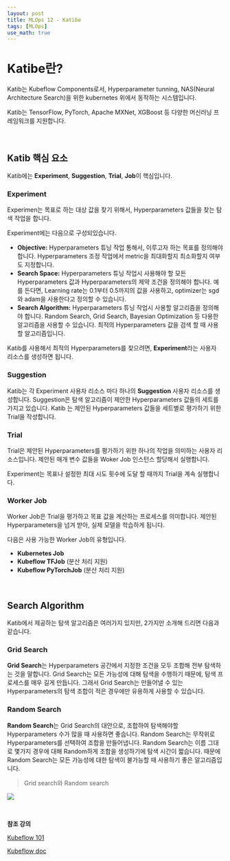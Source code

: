 ```yaml
---
layout: post
title: MLOps 12 - Katibe
tags: [MLOps]
use_math: true
---
```


# Katibe란? 

Katib는 Kubeflow Components로서, Hyperparameter tunning, NAS(Neural Architecture Search)을 위한 kubernetes 위에서 동작하는 시스템입니다. 

Katib는 TensorFlow, PyTorch, Apache MXNet, XGBoost 등 다양한 머신러닝 프레임워크를 지원합니다.

<br>

## Katib 핵심 요소

Katib에는 **Experiment**, **Suggestion**, **Trial**, **Job**이 핵심입니다.

### Experiment

Experimen는 목표로 하는 대상 값을 찾기 위해서, Hyperparameters 값들을 찾는 탐색 작업을 합니다. 

Experiment에는 다음으로 구성되있습니다.

- **Objective:** Hyperparameters 튜닝 작업 통해서, 이루고자 하는 목표를 정의해야 합니다. Hyperparameters 조정 작업에서 metric을 최대화할지 최소화할지 여부도 지정합니다.
- **Search Space:** Hyperparameters 튜닝 작업시 사용해야 할 모든 Hyperparameters 값과 Hyperparameters의 제약 조건을 정의해야 합니다. 예를 든다면, Learning rate는 0.1부터 0.5까지의 값을 사용하고, optimizer는 sgd와 adam을 사용한다고 정의할 수 있습니다.
- **Search Algorithm:** Hyperparameters 튜닝 작업시 사용할 알고리즘을 정의해야 합니다. Random Search, Grid Search, Bayesian Optimization 등 다용한 알고리즘을 사용할 수 있습니다. 최적의 Hyperparameters 값을 검색 할 때 사용할 알고리즘입니다.

Katib를 사용해서 최적의 Hyperparameters를 찾으려면, **Experiment**라는 사용자 리소스를 생성하면 됩니다.

### Suggestion

Katib는 각 Experiment 사용자 리소스 마다 하나의 **Suggestion** 사용자 리소스를 생성합니다. Suggestion은 탐색 알고리즘이 제안한 Hyperparameters 값들의 세트를 가지고 있습니다. Katib 는 제안된 Hyperparameters 값들을 세트별로 평가하기 위한 Trial을 작성합니다.

### Trial

Trial은 제안된 Hyperparameters를 평가하기 위한 하나의 작업을 의미하는 사용자 리소스입니다. 제안된 매개 변수 값들을 Woker Job 인스턴스 할당해서 실행합니다. 

Experiment는 목표나 설정한 최대 시도 횟수에 도달 할 때까지 Trial을 계속 실행합니다.

### Worker Job

Worker Job은 Trial을 평가하고 목표 값을 계산하는 프로세스를 의미합니다. 제안된 Hyperparameters을 넘겨 받아, 실제 모델을 학습하게 됩니다.

다음은 사용 가능한 Worker Job의 유형입니다.

- **Kubernetes Job**
- **Kubeflow TFJob** (분산 처리 지원)
- **Kubeflow PyTorchJob** (분산 처리 지원)

<br>

## Search Algorithm

Katib에서 제공하는 탐색 알고리즘은 여러가지 있지만, 2가지만 소개해 드리면 다음과 같습니다.

### Grid Search

**Grid Search**는 Hyperparameters 공간에서 지정한 조건을 모두 조합해 전부 탐색하는 것을 말합니다. Grid Search는 모든 가능성에 대해 탐색을 수행하기 때문에, 탐색 프로세스를 매우 길게 만듭니다. 그래서 Grid Search는 만들어낼 수 있는 Hyperparameters의 탐색 조합이 적은 경우에만 유용하게 사용할 수 있습니다.

### Random Search

**Random Search**는 Grid Search의 대안으로, 조합하여 탐색해야할 Hyperparameters 수가 많을 때 사용하면 좋습니다. Random Search는 무작위로 Hyperparameters를 선택하여 조합을 만들어냅니다. Random Search는 이름 그대로 몇가지 경우에 대해 Random하게 조합을 생성하기에 탐색 시간이 짧습니다. 때문에 Random Search는 모든 가능성에 대한 탐색이 불가능할 때 사용하기 좋은 알고리즘입니다. 

> Grid search와 Random search

![](https://miro.medium.com/proxy/1*ZTlQm_WRcrNqL-nLnx6GJA.png)

<br>

**참조 강의**

[Kubeflow 101](https://www.youtube.com/playlist?list=PLIivdWyY5sqLS4lN75RPDEyBgTro_YX7x)

[Kubeflow doc](https://www.kubeflow.org/docs/)

